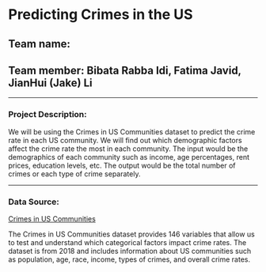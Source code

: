# Predicting Crimes in the US
## Team name: 
## Team member: Bibata Rabba Idi, Fatima Javid, JianHui (Jake) Li

---

### Project Description:
We will be using the Crimes in US Communities dataset to predict the crime rate in each US community. We will find out which demographic factors affect the crime rate the most in each community. The input would be the demographics of each community such as income, age percentages, rent prices, education levels, etc. The output would be the total number of crimes or each type of crime separately.

---

### Data Source:
[Crimes in US Communities](https://www.kaggle.com/datasets/michaelbryantds/crimedata)

The Crimes in US Communities dataset provides 146 variables that allow us to test and understand which categorical factors impact crime rates. The dataset is from 2018 and includes information about US communities such as population, age, race, income, types of crimes, and overall crime rates.